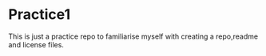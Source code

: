 # Practice1
This is just a practice repo to familiarise myself with creating a repo,readme and license files.
